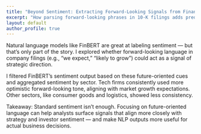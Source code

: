 ```yaml
---
title: "Beyond Sentiment: Extracting Forward-Looking Signals from Financial Text"
excerpt: "How parsing forward-looking phrases in 10-K filings adds predictive power to FinBERT sentiment pipelines."
layout: default
author_profile: true
---
```


Natural language models like FinBERT are great at labeling sentiment — but that’s only part of the story. I explored whether forward-looking language in company filings (e.g., “we expect,” “likely to grow”) could act as a signal of strategic direction.

I filtered FinBERT’s sentiment output based on these future-oriented cues and aggregated sentiment by sector. Tech firms consistently used more optimistic forward-looking tone, aligning with market growth expectations. Other sectors, like consumer goods and logistics, showed less consistency.

Takeaway: Standard sentiment isn’t enough. Focusing on future-oriented language can help analysts surface signals that align more closely with strategy and investor sentiment — and make NLP outputs more useful for actual business decisions.
